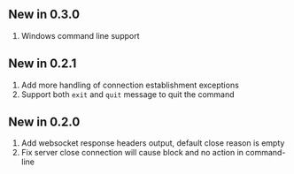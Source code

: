 ## New in 0.3.0

1. Windows command line support

## New in 0.2.1

1. Add more handling of connection establishment exceptions
2. Support both `exit` and `quit` message to quit the command

## New in 0.2.0

1. Add websocket response headers output, default close reason is empty
2. Fix server close connection will cause block and no action in command-line
